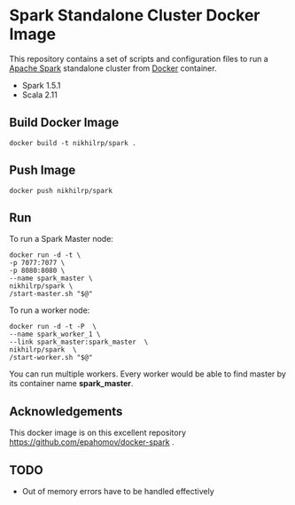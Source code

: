 # Spark Standalone Cluster Docker Image

This repository contains a set of scripts and configuration files to run a [Apache Spark](https://spark.apache.org/) standalone cluster from [Docker](https://www.docker.io/) container.

* Spark 1.5.1
* Scala 2.11

## Build Docker Image

    docker build -t nikhilrp/spark .

## Push Image

    docker push nikhilrp/spark

## Run

To run a Spark Master node:

```
docker run -d -t \
-p 7077:7077 \
-p 8080:8080 \
--name spark_master \
nikhilrp/spark \
/start-master.sh "$@"
```

To run a worker node:

```
docker run -d -t -P  \
--name spark_worker_1 \
--link spark_master:spark_master  \
nikhilrp/spark  \
/start-worker.sh "$@"
```

You can run multiple workers. Every worker would be able to find master by its container name **spark_master**.


## Acknowledgements

This docker image is on this excellent repository https://github.com/epahomov/docker-spark .

## TODO
* Out of memory errors have to be handled effectively
